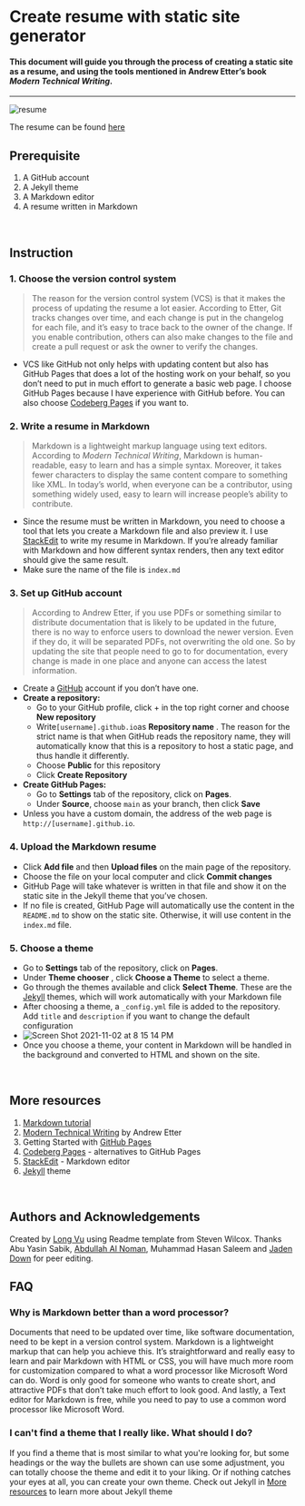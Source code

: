 
# Create resume with static site generator

#### This document will guide you through the process of creating a static site as a resume, and using the tools mentioned in Andrew Etter’s book *Modern Technical Writing*.
---
![resume](GIF.gif)

The resume can be found [here](https://louismacvux.github.io/)

## Prerequisite
1. A GitHub account
2. A Jekyll theme
3. A Markdown editor 
4. A resume written in Markdown
<br>

## Instruction
### 1. Choose the version control system 
 >The reason for the version control system (VCS) is that it makes the process of updating the resume a lot easier. According to Etter, Git tracks changes over time, and each change is put in the changelog for each file, and it’s easy to trace back to the owner of the change. If you enable contribution, others can also make changes to the file and create a pull request or ask the owner to verify the changes.
 - VCS like GitHub not only helps with updating content but also has GitHub Pages that does a lot of the hosting work on your behalf, so you don’t need to put in much effort to generate a basic web page. I choose GitHub Pages because I have experience with GitHub before. You can also choose [Codeberg Pages](https://codeberg.org/) if you want to. 

### 2. Write a resume in Markdown
 >Markdown is a lightweight markup language using text editors. According to *Modern Technical Writing*, Markdown is human-readable, easy to learn and has a simple syntax. Moreover, it takes fewer characters to display the same content compare to something like XML. In today’s world, when everyone can be a contributor, using something widely used, easy to learn will increase people’s ability to contribute.
 - Since the resume must be written in Markdown, you need to choose a tool that lets you create a Markdown file and also preview it. I use [StackEdit](https://stackedit.io/) to write my resume in Markdown. If you’re already familiar with Markdown and how different syntax renders, then any text editor should give the same result. 
 - Make sure the name of the file is `index.md`

### 3. Set up GitHub account 
>According to Andrew Etter, if you use PDFs or something similar to distribute documentation that is likely to be updated in the future, there is no way to enforce users to download the newer version. Even if they do, it will be separated PDFs, not overwriting the old one. So by updating the site that people need to go to for documentation, every change is made in one place and anyone can access the latest information.
 - Create a [GitHub](https://github.com/) account if you don’t have one. 
 - **Create a repository:**
	 - Go to your GitHub profile, click + in the top right corner and choose **New repository**
	 - Write`[username].github.io`as **Repository name** . The reason for the strict name is that when GitHub reads the repository name, they will automatically know that this is a repository to host a static page, and thus handle it differently. 
	 - Choose **Public** for this repository
	 - Click **Create Repository** 
 - **Create GitHub Pages:**
	 - Go to **Settings** tab of the repository, click on **Pages**. 
	 - Under **Source**, choose `main` as your branch, then click **Save**
  - Unless you have a custom domain, the address of the web page is  `http://[username].github.io`. 

### 4. Upload the Markdown resume
- Click **Add file** and then **Upload files** on the main page of the repository. 
- Choose the file on your local computer and click **Commit changes**
- GitHub Page will take whatever is written in that file and show it on the static site in the Jekyll theme that you’ve chosen.
- If no file is created, GitHub Page will automatically use the content in the `README.md` to show on the static site.  Otherwise,  it will use content in the `index.md` file.

### 5. Choose a theme 
- Go to **Settings** tab of the repository, click on **Pages**. 
- Under **Theme chooser** , click **Choose a Theme** to select a theme. 
- Go through the themes available and click **Select Theme**. These are the [Jekyll](https://jekyllrb.com/docs/themes/) themes, which will work automatically with your Markdown file
- After choosing a theme, a `_config.yml` file is added to the repository. Add `title` and `description` if you want to change the default configuration
- ![Screen Shot 2021-11-02 at 8 15 14 PM](https://user-images.githubusercontent.com/57550224/139984575-637c44be-03d4-42b0-a660-612ffb456a1b.png)
-  Once you choose a theme, your content in Markdown will be handled in the background and converted to HTML and shown on the site.
<br>

## More resources
1. [Markdown tutorial](https://www.markdownguide.org/basic-syntax/)
2. [Modern Technical Writing](https://www.amazon.com/Modern-Technical-Writing-Introduction-Documentation-ebook/dp/B01A2QL9SS/) by Andrew Etter
3. Getting Started with [GitHub Pages](https://guides.github.com/features/pages/)
4. [Codeberg Pages](https://codeberg.org/) - alternatives to GitHub Pages
5. [StackEdit](https://stackedit.io/) - Markdown editor
6. [Jekyll](https://jekyllrb.com/docs/themes/) theme
<br>

## Authors and Acknowledgements
Created by [Long Vu](https://github.com/louismacvux) using Readme template from Steven Wilcox. 
Thanks Abu Yasin Sabik, [Abdullah Al Noman](https://github.com/nomanaa), Muhammad Hasan Saleem and [Jaden Down](https://github.com/jpdown) for peer editing.
<br>

## FAQ
### Why is Markdown better than a word processor?
Documents that need to be updated over time, like software documentation, need to be kept in a version control system. Markdown is a lightweight markup that can help you achieve this. It’s straightforward and really easy to learn and pair Markdown with HTML or CSS, you will have much more room for customization compared to what a word processor like Microsoft Word can do. Word is only good for someone who wants to create short, and attractive PDFs that don’t take much effort to look good. And lastly, a Text editor for Markdown is free, while you need to pay to use a common word processor like Microsoft Word.

### I can't find a theme that I really like. What should I do?
If you find a theme that is most similar to what you're looking for, but some headings or the way the bullets are shown can use some adjustment, you can totally choose the theme and edit it to your liking. Or if nothing catches your eyes at all, you can create your own theme. Check out Jekyll in [More resources](https://github.com/louismacvux/louismacvux.github.io#more-resources)  to learn more about Jekyll theme




